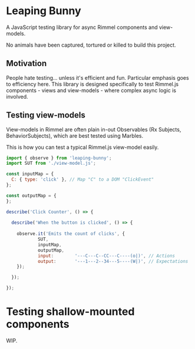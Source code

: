 # Leaping Bunny
A JavaScript testing library for async Rimmel components and view-models.

No animals have been captured, tortured or killed to build this project.

## Motivation
People hate testing... unless it's efficient and fun. Particular emphasis goes to efficiency here.
This library is designed specifically to test Rimmel.js components - views and view-models - where
complex async logic is involved.

## Testing view-models
View-models in Rimmel are often plain in-out Observables (Rx Subjects, BehaviorSubjects),
which are best tested using Marbles.

This is how you can test a typical Rimmel.js view-model easily.

```js
import { observe } from 'leaping-bunny';
import SUT from './view-model.js';

const inputMap = {
  C: { type: 'click' }, // Map "C" to a DOM "ClickEvent"
};

const outputMap = {
};

describe('Click Counter', () => {
    
  describe('When the button is clicked', () => {
 
    observe.it('Emits the count of clicks', {
			SUT,
			inputMap,
			outputMap,
			input:        '---C---C--CC---C----(o|)', // Actions
			output:       '---1---2--34---5----(W|)', // Expectations
    });

  });

});

```

# Testing shallow-mounted components
WIP.
